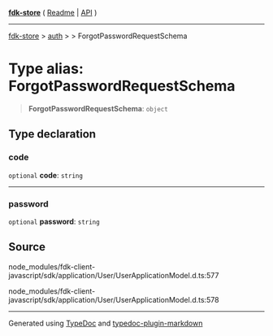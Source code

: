 [**fdk-store**](../../../README.md) ( [Readme](../../../README.md) \| [API](../../../API.md) )

---

[fdk-store](../../../API.md) > [auth](../../README.md) > [<internal>](../README.md) > ForgotPasswordRequestSchema

# Type alias: ForgotPasswordRequestSchema

> **ForgotPasswordRequestSchema**: `object`

## Type declaration

### code

`optional` **code**: `string`

---

### password

`optional` **password**: `string`

## Source

node_modules/fdk-client-javascript/sdk/application/User/UserApplicationModel.d.ts:577

node_modules/fdk-client-javascript/sdk/application/User/UserApplicationModel.d.ts:578

---

Generated using [TypeDoc](https://typedoc.org/) and [typedoc-plugin-markdown](https://www.npmjs.com/package/typedoc-plugin-markdown)
